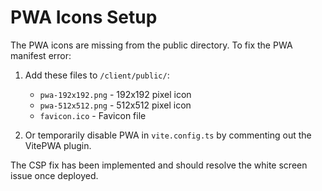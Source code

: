 # PWA Icons Setup

The PWA icons are missing from the public directory. To fix the PWA manifest error:

1. Add these files to `/client/public/`:
   - `pwa-192x192.png` - 192x192 pixel icon
   - `pwa-512x512.png` - 512x512 pixel icon
   - `favicon.ico` - Favicon file

2. Or temporarily disable PWA in `vite.config.ts` by commenting out the VitePWA plugin.

The CSP fix has been implemented and should resolve the white screen issue once deployed.
